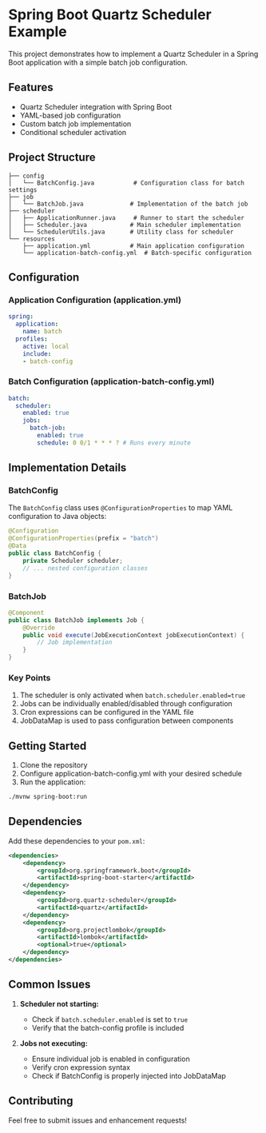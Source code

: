 # Spring Boot Quartz Scheduler Example

This project demonstrates how to implement a Quartz Scheduler in a Spring Boot application with a simple batch job configuration.

## Features

- Quartz Scheduler integration with Spring Boot
- YAML-based job configuration
- Custom batch job implementation
- Conditional scheduler activation

## Project Structure

```
├── config
│   └── BatchConfig.java           # Configuration class for batch settings
├── job
│   └── BatchJob.java             # Implementation of the batch job
├── scheduler
│   ├── ApplicationRunner.java     # Runner to start the scheduler
│   ├── Scheduler.java            # Main scheduler implementation
│   └── SchedulerUtils.java       # Utility class for scheduler
└── resources
    ├── application.yml           # Main application configuration
    └── application-batch-config.yml  # Batch-specific configuration
```

## Configuration

### Application Configuration (application.yml)
```yaml
spring:
  application:
    name: batch
  profiles:
    active: local
    include:
    - batch-config
```

### Batch Configuration (application-batch-config.yml)
```yaml
batch:
  scheduler:
    enabled: true
    jobs:
      batch-job:
        enabled: true
        schedule: 0 0/1 * * * ? # Runs every minute
```

## Implementation Details

### BatchConfig
The `BatchConfig` class uses `@ConfigurationProperties` to map YAML configuration to Java objects:
```java
@Configuration
@ConfigurationProperties(prefix = "batch")
@Data
public class BatchConfig {
    private Scheduler scheduler;
    // ... nested configuration classes
}
```

### BatchJob
```java
@Component
public class BatchJob implements Job {
    @Override
    public void execute(JobExecutionContext jobExecutionContext) {
        // Job implementation
    }
}
```

### Key Points
1. The scheduler is only activated when `batch.scheduler.enabled=true`
2. Jobs can be individually enabled/disabled through configuration
3. Cron expressions can be configured in the YAML file
4. JobDataMap is used to pass configuration between components

## Getting Started

1. Clone the repository
2. Configure application-batch-config.yml with your desired schedule
3. Run the application:
```bash
./mvnw spring-boot:run
```

## Dependencies

Add these dependencies to your `pom.xml`:
```xml
<dependencies>
    <dependency>
        <groupId>org.springframework.boot</groupId>
        <artifactId>spring-boot-starter</artifactId>
    </dependency>
    <dependency>
        <groupId>org.quartz-scheduler</groupId>
        <artifactId>quartz</artifactId>
    </dependency>
    <dependency>
        <groupId>org.projectlombok</groupId>
        <artifactId>lombok</artifactId>
        <optional>true</optional>
    </dependency>
</dependencies>
```

## Common Issues

1. **Scheduler not starting:**
   - Check if `batch.scheduler.enabled` is set to `true`
   - Verify that the batch-config profile is included

2. **Jobs not executing:**
   - Ensure individual job is enabled in configuration
   - Verify cron expression syntax
   - Check if BatchConfig is properly injected into JobDataMap

## Contributing

Feel free to submit issues and enhancement requests!
